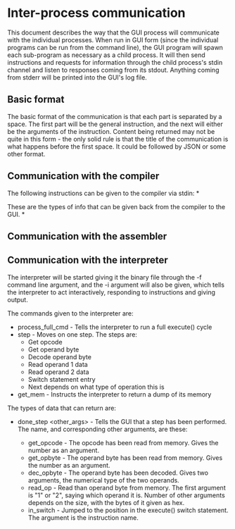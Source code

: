 # Inter-process communication
This document describes the way that the GUI process will communicate with the individual processes. When run in GUI
form (since the individual programs can be run from the command line), the GUI program will spawn each sub-program as
necessary as a child process. It will then send instructions and requests for information through the child process's
stdin channel and listen to responses coming from its stdout. Anything coming from stderr will be printed into the GUI's
log file. 

## Basic format
The basic format of the communication is that each part is separated by a space. The first part will be the general
instruction, and the next will either be the arguments of the instruction. Content being returned may not be quite in
this form - the only solid rule is that the title of the communication is what happens before the first space. It could
be followed by JSON or some other format.

## Communication with the compiler
The following instructions can be given to the compiler via stdin:
* 

These are the types of info that can be given back from the compiler to the GUI.
* 

## Communication with the assembler

## Communication with the interpreter
The interpreter will be started giving it the binary file through the -f command line argument, and the -i argument will
also be given, which tells the interpreter to act interactively, responding to instructions and giving output.

The commands given to the interpreter are:
* process_full_cmd - Tells the interpreter to run a full execute() cycle
* step - Moves on one step. The steps are:
  * Get opcode
  * Get operand byte
  * Decode operand byte
  * Read operand 1 data
  * Read operand 2 data
  * Switch statement entry
  * Next depends on what type of operation this is
* get_mem - Instructs the interpreter to return a dump of its memory

The types of data that can return are:
* done_step <name> <other_args> - Tells the GUI that a step has been performed. The name, and corresponding other
  arguments, are these:
  * get_opcode - The opcode has been read from memory. Gives the number as an argument.
  * get_opbyte - The operand byte has been read from memory. Gives the number as an argument.
  * dec_opbyte - The operand byte has been decoded. Gives two arguments, the numerical type of the two operands.
  * read_op - Read than operand byte from memory. The first argument is "1" or "2", saying which operand it is.  Number
    of other arguments depends on the size, with the bytes of it given as hex.
  * in_switch - Jumped to the position in the execute() switch statement. The argument is the instruction name.